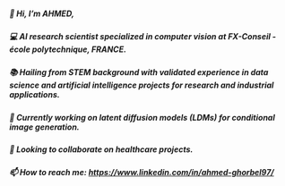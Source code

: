 ##### 👋 Hi, I’m AHMED,
##### 💻 AI research scientist specialized in computer vision at FX-Conseil - école polytechnique, FRANCE. 
##### 📚 Hailing from STEM background with validated experience in data science and artificial intelligence projects for research and industrial applications. 
##### 🌱 Currently working on latent diffusion models (LDMs) for conditional image generation.
##### 🤝 Looking to collaborate on healthcare projects.
##### 📫 How to reach me: https://www.linkedin.com/in/ahmed-ghorbel97/
